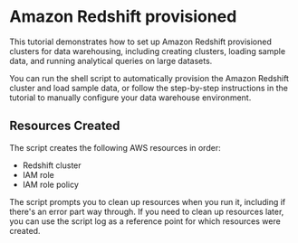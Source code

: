 # Amazon Redshift provisioned

This tutorial demonstrates how to set up Amazon Redshift provisioned clusters for data warehousing, including creating clusters, loading sample data, and running analytical queries on large datasets.

You can run the shell script to automatically provision the Amazon Redshift cluster and load sample data, or follow the step-by-step instructions in the tutorial to manually configure your data warehouse environment.

## Resources Created

The script creates the following AWS resources in order:

- Redshift cluster
- IAM role
- IAM role policy

The script prompts you to clean up resources when you run it, including if there's an error part way through. If you need to clean up resources later, you can use the script log as a reference point for which resources were created.